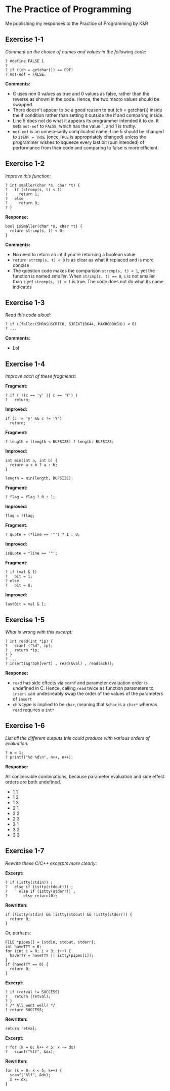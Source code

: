 # The Practice of Programming
Me publishing my responses to the Practice of Programming by K&amp;R

## Exercise 1-1
*Comment on the choice of names and values in the following code:*
```? #define TRUE 0
? #define FALSE 1
?
? if ((ch = getchar()) == EOF)
? not-eof = FALSE;
```
**Comments:** 
 * C uses non 0 values as true and 0 values as false, rather than the reverse as shown in the code. Hence, the two macro values should be swapped.
 * There doesn't appear to be a good reason to put (ch = getchar()) inside the if condition rather than setting it outside the if and comparing inside.
 * Line 5 does not do what it appears its programmer intended it to do. It sets `not-eof` to `FALSE`, which has the value 1, and 1 is truthy.
 * `not-eof` is an unnecesarily complicated name. Line 5 should be changed to `isEOF = TRUE` (once `TRUE` is appropriately changed) unless the programmer wishes to squeeze every last bit (pun intended) of performance from their code and comparing to false is more efficient.
## Exercise 1-2
*Improve this function:*
```
? int smaller(char *s, char *t) {
?   if (strcmp(s, t) < 1)
?     return 1;
?   else
?     return 0;
? }
```
**Response:** 

```
bool isSmaller(char *s, char *t) {
  return strcmp(s, t) < 0;
}
```
**Comments:**
 * No need to return an int if you're returning a boolean value
 * `return strcmp(s, t) < 0` is as clear as what it replaced and is more concise
 * The question code makes the comparison `strcmp(s, t) < 1`, yet the function is named *smaller*. When `strcmp(s, t) == 0`, `s` is not smaller than `t` yet `strcmp(s, t) < 1` is true. The code does not do what its name indicates

## Exercise 1-3
*Read this code aloud:*
```
? if ((falloc(SMRHSHSCRTCH, SJFEXT10644, MAXRODDHSH)) < 0)
? ...
```
**Comments:**
 * Lol

## Exercise 1-4
*Improve each of these fragments:*

**Fragment:**
```
? if ( !(c == 'y' || c == 'Y') )
?   return;
```
**Improved:**
```
if (c != 'y' && c != 'Y')
  return;
```
**Fragment:**
```
? length = (length < BUFSIZE) ? length: BUFSIZE;
```
**Improved:**
```
int min(int a, int b) {
  return a < b ? a : b;
}

length = min(length, BUFSIZE);
```
**Fragment:**
```
? flag = flag ? 0 : 1;
```
**Improved:**
```
flag = !flag;
```
**Fragment:**
```
? quote = (*line == '"') ? 1 : 0;
```
**Improved:**
```
isQuote = *line == '"';
```
**Fragment:**
```
? if (val & 1)
?   bit = 1;
? else
?   bit = 0;
```
**Improved:**
```
lastBit = val & 1;
```
## Exercise 1-5
*What is wrong with this excerpt:*
```
? int read(int *ip) {
?   scanf ("%d", ip);
?   return *ip;
? }
? ...
? insert(&graph[vert] , read(&val) , read(&ch));
```

**Response:**

 * `read` has side effects via `scanf` and parameter evaluation order is undefined in C. Hence, calling
 `read` twice as function parameters to `insert` can undesireably swap the order of the values of the parameters of `insert`
 * `ch`'s type is implied to be `char`, meaning that `&char` is a `char*` whereas `read` requires a `int*`

## Exercise 1-6
*List all the different outputs this could produce with various orders of evaluation:*
```
? n = 1;
? printf("%d %d\n", n++, n++);
```

**Response:**

All conceivable combinations, because parameter evaluation and side effect orders are both undefined.
 * 1 1
 * 1 2
 * 1 3
 * 2 1
 * 2 2
 * 2 3
 * 3 1
 * 3 2
 * 3 3

## Exercise 1-7
*Rewrite these C/C++ excerpts more clearly:*

**Excerpt:**

```
? if (istty(stdin)) ;
?   else if (istty(stdout))) ;
?     else if (istty(stderr)) ;
?       else return(0);
```

**Rewritten:**

```
if (!istty(stdin) && !istty(stdout) && !istty(stderr)) {
  return 0;
}
```

Or, perhaps:

```
FILE *pipes[] = {stdin, stdout, stderr};
int haveTTY = 0;
for (int i = 0; i < 3; i++) {
  haveTTY = haveTTY || istty(pipes[i]);
}
if (haveTTY == 0) {
  return 0;
}
```

**Excerpt:**

```
? if (retval != SUCCESS) 
?   return (retval);
? }
? /* All went well! */
? return SUCCESS;
```

**Rewritten:**

```
return retval;
```

**Excerpt:**

```
? for (k = 0; k++ < 5; x += dx)
?   scanf("%lf", &dx);
```

**Rewritten:**

```
for (k = 0; k < 5; k++) {
  scanf("%lf", &dx);
  x += dx;
}
```
